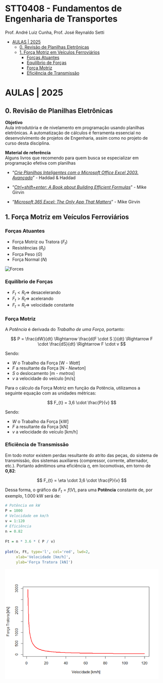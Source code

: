 # STT0408 - Fundamentos de Engenharia de Transportes
Prof. André Luiz Cunha, Prof. José Reynaldo Setti

- [AULAS \| 2025](#aulas--2025)
  - [0. Revisão de Planilhas
    Eletrônicas](#0-revisão-de-planilhas-eletrônicas)
  - [1. Força Motriz em Veículos
    Ferroviários](#1-força-motriz-em-veículos-ferroviários)
    - [Forças Atuantes](#forças-atuantes)
    - [Equilíbrio de Forças](#equilíbrio-de-forças)
    - [Força Motriz](#força-motriz)
    - [Eficiência de Transmissão](#eficiência-de-transmissão)

# AULAS \| 2025

## 0. Revisão de Planilhas Eletrônicas

**Objetivo**  
Aula introdutória e de nivelamento em programação usando planilhas
eletrônicas. A automatização de cálculos é ferramenta essencial no
desenvolvimento de projetos de Engenharia, assim como no projeto de
curso desta disciplina.

**Material de referência**  
Alguns livros que recomendo para quem busca se especializar em
programação efetiva com planilhas

- “*[Crie Planilhas Inteligentes com o Microsoft Office Excel 2003.
  Avançado](https://www.amazon.com.br/Planilhas-Inteligentes-Microsoft-Office-Avan%C3%A7ado/dp/8571949921)*” -
  Haddad & Haddad

- “*[Ctrl+shift+enter: A Book about Building Efficient
  Formulas](https://www.amazon.com/Shift-Enter-Mastering-Excel-Formulas/dp/1615470077)*” -
  Mike Girvin

- “*[Microsoft 365 Excel: The Only App That
  Matters](https://www.amazon.com/Microsoft-365-Excel-Calculations-Analytics/dp/1615470700)*” -
  Mike Girvin

## 1. Força Motriz em Veículos Ferroviários

### Forças Atuantes

- Força Motriz ou Tratora ($F_{t}$)
- Resistências ($R_{t}$)
- Força Peso ($G$)
- Força Normal ($N$)

<img
src="https://cdn.storyboardthat.com/storyboard-cells/4676253/cell-col-0-row-1.png"
style="width:50.0%" alt="Forces" />

### Equilíbrio de Forças

- $F_{t} < R_{t} \Rightarrow$ desacelerando
- $F_{t} > R_{t} \Rightarrow$ acelerando
- $F_{t} = R_{t} \Rightarrow$ velocidade constante

### Força Motriz

A *Potência* é derivada do *Trabalho de uma Força*, portanto:

$$
P = \frac{dW}{dt} \Rightarrow \frac{d(F \cdot S )}{dt} \Rightarrow F \cdot \frac{dS}{dt} \Rightarrow F \cdot v
$$

Sendo:  
- $W$ o Trabalho da Força \[W - *Watt*\]  
- $F$ a resultante da Força \[N - *Newton*\]  
- $S$ o deslocamento \[m - *metros*\]  
- $v$ a velocidade do veículo \[m/s\]

Para o cálculo da Força Motriz em função da Potência, utilizamos a
seguinte equação com as unidades métricas:

$$
F_{t} = 3,6 \cdot \frac{P}{v}
$$

Sendo:  
- $W$ o Trabalho da Força \[kW\]  
- $F$ a resultante da Força \[kN\]  
- $v$ a velocidade do veículo \[km/h\]

### Eficiência de Transmissão

Em todo motor existem perdas resultante do atrito das peças, do sistema
de transmissão, dos sistemas auxiliares (compressor, corrente,
alternador, etc.). Portanto admitimos uma eficiência $\eta$, em
locomotivas, em torno de **0,82**:

$$
F_{t} = \eta \cdot 3,6 \cdot \frac{P}{v}
$$

Dessa forma, o gráfico da $F_{t} = f(V)$, para uma **Potência**
constante de, por exemplo, 1.000 kW será de:

``` r
# Potência em kW
P = 1000
# Velocidade em km/h
v = 1:120
# Eficiência
n = 0.82

Ft = n * 3.6 * ( P / v)

plot(v, Ft, type='l', col='red', lwd=2, 
     xlab='Velocidade [km/h]',
     ylab='Força Tratora [kN]')
```

![](README_files/figure-commonmark/unnamed-chunk-1-1.png)
